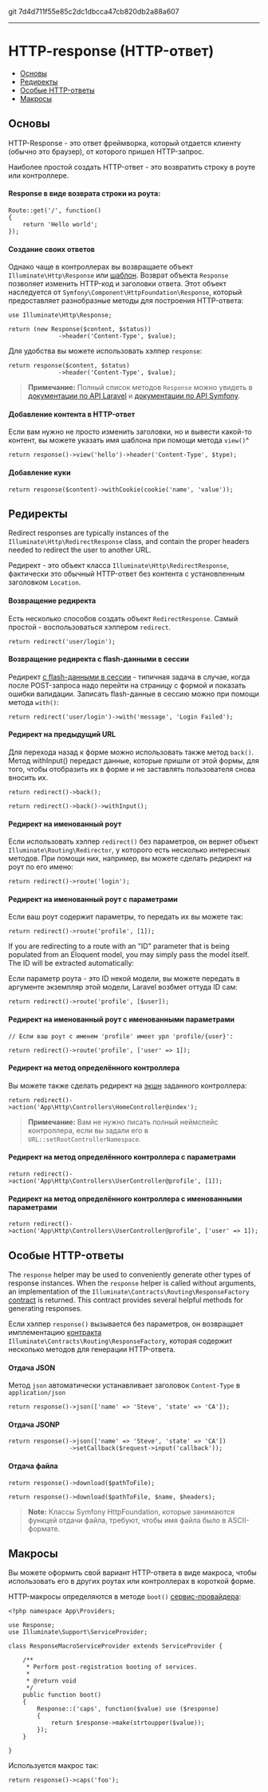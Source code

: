 git 7d4d711f55e85c2dc1dbcca47cb820db2a88a607

---

# HTTP-response (HTTP-ответ)

- [Основы](#basic-responses)
- [Редиректы](#redirects)
- [Особые HTTP-ответы](#special-responses)
- [Макросы](#response-macros)

<a name="basic-responses"></a>
## Основы

HTTP-Response - это ответ фреймворка, который отдается клиенту (обычно это браузер), от которого пришел HTTP-запрос.

Наиболее простой создать HTTP-ответ - это возвратить строку в роуте или контроллере.

#### Response в виде возврата строки из роута:

	Route::get('/', function()
	{
		return 'Hello world';
	});

#### Создание своих ответов

Однако чаще в контроллерах вы возвращаете объект `Illuminate\Http\Response` или [шаблон](/docs/master/views). Возврат объекта `Response` позволяет изменить HTTP-код и заголовки ответа. Этот объект наследуется от `Symfony\Component\HttpFoundation\Response`, который предоставляет разнобразные методы для построения HTTP-ответа:

	use Illuminate\Http\Response;

	return (new Response($content, $status))
	              ->header('Content-Type', $value);

Для удобства вы можете использовать хэлпер `response`:

	return response($content, $status)
	              ->header('Content-Type', $value);

> **Примечание:** Полный список методов `Response` можно увидеть в [документации по API Laravel](http://laravel.com/api/master/Illuminate/Http/Response.html) и [документации по API Symfony](http://api.symfony.com/2.5/Symfony/Component/HttpFoundation/Response.html).

#### Добавление контента в HTTP-ответ

Если вам нужно не просто изменить заголовки, но и вывести какой-то контент, вы можете указать имя шаблона при помощи метода `view()`^

	return response()->view('hello')->header('Content-Type', $type);

#### Добавление куки

	return response($content)->withCookie(cookie('name', 'value'));

<a name="redirects"></a>
## Редиректы

Redirect responses are typically instances of the `Illuminate\Http\RedirectResponse` class, and contain the proper headers needed to redirect the user to another URL.

Редирект - это объект класса `Illuminate\Http\RedirectResponse`, фактически это обычный HTTP-ответ без контента с установленным заголовком `Location`.

#### Возвращение редиректа

Есть несколько способов создать объект `RedirectResponse`. Самый простой - воспользоваться хэлпером `redirect`. 

	return redirect('user/login');

#### Возвращение редиректа с flash-данными в сессии

Редирект [с flash-данными в сессии](/docs/master/session) - типичная задача в случае, когда после POST-запроса надо перейти на страницу с формой и показать ошибки валидации. Записать flash-данные в сессию можно при помощи метода `with()`:

	return redirect('user/login')->with('message', 'Login Failed');

#### Редирект на предыдущий URL

Для перехода назад к форме можно использовать также метод `back()`. Метод withInput() передаст данные, которые пришли от этой формы, для того, чтобы отобразить их в форме и не заставлять пользователя снова вносить их.

	return redirect()->back();

	return redirect()->back()->withInput();

#### Редирект на именованный роут

Если использовать хэлпер `redirect()` без параметров, он вернет объект `Illuminate\Routing\Redirector`, у которого есть несколько интересных методов. При помощи них, например, вы можете сделать редирект на роут по его имено:

	return redirect()->route('login');

#### Редирект на именованный роут с параметрами

Если ваш роут содержит параметры, то передать их вы можете так:

	return redirect()->route('profile', [1]);

If you are redirecting to a route with an "ID" parameter that is being populated from an Eloquent model, you may simply pass the model itself. The ID will be extracted automatically:

Если параметр роута - это ID некой модели, вы можете передать в аргументе экземпляр этой модели, Laravel возбмет оттуда ID сам:

	return redirect()->route('profile', [$user]);

#### Редирект на именованный роут с именованными параметрами

	// Если ваш роут с именем 'profile' имеет урл 'profile/{user}':

	return redirect()->route('profile', ['user' => 1]);

#### Редирект на метод определённого контроллера

Вы можете также сделать редирект на [экшн](/docs/master/controllers) заданного контроллера:

	return redirect()->action('App\Http\Controllers\HomeController@index');

> **Примечание:** Вам не нужно писать полный неймспейс контроллера, если вы задали его в `URL::setRootControllerNamespace`.

#### Редирект на метод определённого контроллера с параметрами

	return redirect()->action('App\Http\Controllers\UserController@profile', [1]);

#### Редирект на метод определённого контроллера с именованными параметрами

	return redirect()->action('App\Http\Controllers\UserController@profile', ['user' => 1]);

<a name="other-responses"></a>
## Особые HTTP-ответы

The `response` helper may be used to conveniently generate other types of response instances. When the `response` helper is called without arguments, an implementation of the `Illuminate\Contracts\Routing\ResponseFactory` [contract](/docs/master/contracts) is returned. This contract provides several helpful methods for generating responses.

Если хэлпер `response()` вызывается без параметров, он возвращает имплементацию [контракта](/docs/master/contracts) `Illuminate\Contracts\Routing\ResponseFactory`, которая содержит несколько методов для генерации HTTP-ответа. 

#### Отдача JSON

Метод `json` автоматически устанавливает заголовок `Content-Type` в `application/json`

	return response()->json(['name' => 'Steve', 'state' => 'CA']);

#### Отдача JSONP

	return response()->json(['name' => 'Steve', 'state' => 'CA'])
	                 ->setCallback($request->input('callback'));

#### Отдача файла

	return response()->download($pathToFile);

	return response()->download($pathToFile, $name, $headers);

> **Note:** Классы Symfony HttpFoundation, которые занимаются функцей отдачи файла, требуют, чтобы имя файла было в ASCII-формате.

<a name="response-macros"></a>
## Макросы

Вы можете оформить свой вариант HTTP-ответа в виде макроса, чтобы использовать его в других роутах или контроллерах в короткой форме. 

HTTP-макросы определяются в методе `boot()` [сервис-провайдера](/docs/master/providers):

	<?php namespace App\Providers;

	use Response;
	use Illuminate\Support\ServiceProvider;

	class ResponseMacroServiceProvider extends ServiceProvider {

		/**
		 * Perform post-registration booting of services.
		 *
		 * @return void
		 */
		public function boot()
		{
			Response::('caps', function($value) use ($response)
			{
				return $response->make(strtoupper($value));
			});
		}

	}

Используется макрос так:	

	return response()->caps('foo');